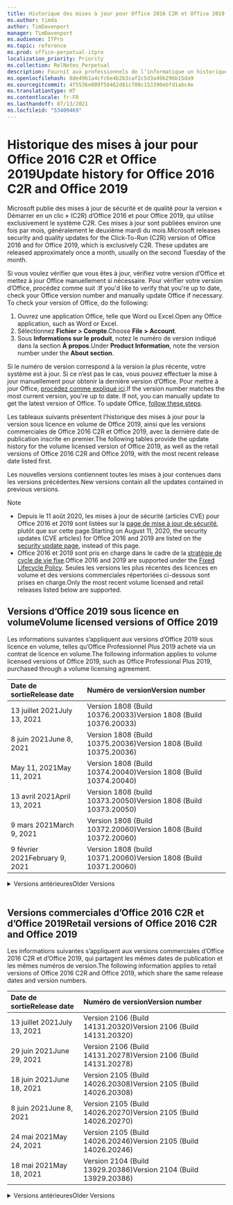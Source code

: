 ```yaml
---
title: Historique des mises à jour pour Office 2016 C2R et Office 2019
ms.author: timda
author: TimDavenport
manager: TimDavenport
ms.audience: ITPro
ms.topic: reference
ms.prod: office-perpetual-itpro
localization_priority: Priority
ms.collection: RelNotes_Perpetual
description: Fournit aux professionnels de l’informatique un historique des mises à jour pour les versions perpétuelles d’Office 2016 et 2019 qui utilisent la technologie « Démarrer en un clic » (C2R)
ms.openlocfilehash: 8de4961a4cfc6e4b2b3caf2c5d3a49b296b15da9
ms.sourcegitcommit: 4f5536e809f58462d81c708c153390ebfd1abc4e
ms.translationtype: HT
ms.contentlocale: fr-FR
ms.lasthandoff: 07/13/2021
ms.locfileid: "53409469"
---
```

# <a name="update-history-for-office-2016-c2r-and-office-2019"></a><span data-ttu-id="004a7-103">Historique des mises à jour pour Office 2016 C2R et Office 2019</span><span class="sxs-lookup"><span data-stu-id="004a7-103">Update history for Office 2016 C2R and Office 2019</span></span>

<span data-ttu-id="004a7-p101">Microsoft publie des mises à jour de sécurité et de qualité pour la version « Démarrer en un clic » (C2R) d’Office 2016 et pour Office 2019, qui utilise exclusivement le système C2R. Ces mises à jour sont publiées environ une fois par mois, généralement le deuxième mardi du mois.</span><span class="sxs-lookup"><span data-stu-id="004a7-p101">Microsoft releases security and quality updates for the Click-To-Run (C2R) version of Office 2016 and for Office 2019, which is exclusively C2R. These updates are released approximately once a month, usually on the second Tuesday of the month.</span></span>

<span data-ttu-id="004a7-p102">Si vous voulez vérifier que vous êtes à jour, vérifiez votre version d’Office et mettez à jour Office manuellement si nécessaire. Pour vérifier votre version d’Office, procédez comme suit :</span><span class="sxs-lookup"><span data-stu-id="004a7-p102">If you'd like to verify that you're up to date, check your Office version number and manually update Office if necessary. To check your version of Office, do the following:</span></span>

  1.    <span data-ttu-id="004a7-108">Ouvrez une application Office, telle que Word ou Excel.</span><span class="sxs-lookup"><span data-stu-id="004a7-108">Open any Office application, such as Word or Excel.</span></span>
  2.    <span data-ttu-id="004a7-109">Sélectionnez **Fichier > Compte**.</span><span class="sxs-lookup"><span data-stu-id="004a7-109">Choose **File > Account**.</span></span>
  3.    <span data-ttu-id="004a7-110">Sous **Informations sur le produit**, notez le numéro de version indiqué dans la section **À propos**.</span><span class="sxs-lookup"><span data-stu-id="004a7-110">Under **Product Information**, note the version number under the **About section**.</span></span>

<span data-ttu-id="004a7-p103">Si le numéro de version correspond à la version la plus récente, votre système est à jour. Si ce n’est pas le cas, vous pouvez effectuer la mise à jour manuellement pour obtenir la dernière version d’Office. Pour mettre à jour Office, [procédez comme expliqué ici](https://support.office.com/article/2ab296f3-7f03-43a2-8e50-46de917611c5).</span><span class="sxs-lookup"><span data-stu-id="004a7-p103">If the version number matches the most current version, you're up to date. If not, you can manually update to get the latest version of Office. To update Office, [follow these steps](https://support.office.com/article/2ab296f3-7f03-43a2-8e50-46de917611c5).</span></span>


<span data-ttu-id="004a7-114">Les tableaux suivants présentent l’historique des mises à jour pour la version sous licence en volume de Office 2019, ainsi que les versions commerciales de Office 2016 C2R et Office 2019, avec la dernière date de publication inscrite en premier.</span><span class="sxs-lookup"><span data-stu-id="004a7-114">The following tables provide the update history for the volume licensed version of Office 2019, as well as the retail versions of Office 2016 C2R and Office 2019, with the most recent release date listed first.</span></span>

<span data-ttu-id="004a7-115">Les nouvelles versions contiennent toutes les mises à jour contenues dans les versions précédentes.</span><span class="sxs-lookup"><span data-stu-id="004a7-115">New versions contain all the updates contained in previous versions.</span></span>


 > [!NOTE]
> - <span data-ttu-id="004a7-116">Depuis le 11 août 2020, les mises à jour de sécurité (articles CVE) pour Office 2016 et 2019 sont listées sur la [page de mise à jour de sécurité](./microsoft365-apps-security-updates.md), plutôt que sur cette page.</span><span class="sxs-lookup"><span data-stu-id="004a7-116">Starting on August 11, 2020, the security updates (CVE articles) for Office 2016 and 2019 are listed on the [security update page](./microsoft365-apps-security-updates.md), instead of this page.</span></span> 
> - <span data-ttu-id="004a7-117">Office 2016 et 2019 sont pris en charge dans le cadre de la [stratégie de cycle de vie fixe](/lifecycle/policies/fixed).</span><span class="sxs-lookup"><span data-stu-id="004a7-117">Office 2016 and 2019 are supported under the [Fixed Lifecycle Policy](/lifecycle/policies/fixed).</span></span> <span data-ttu-id="004a7-118">Seules les versions les plus récentes des licences en volume et des versions commerciales répertoriées ci-dessous sont prises en charge.</span><span class="sxs-lookup"><span data-stu-id="004a7-118">Only the most recent volume licensed and retail releases listed below are supported.</span></span>


## <a name="volume-licensed-versions-of-office-2019"></a><span data-ttu-id="004a7-119">Versions d’Office 2019 sous licence en volume</span><span class="sxs-lookup"><span data-stu-id="004a7-119">Volume licensed versions of Office 2019</span></span>
<span data-ttu-id="004a7-120">Les informations suivantes s’appliquent aux versions d’Office 2019 sous licence en volume, telles qu’Office Professionnel Plus 2019 acheté via un contrat de licence en volume.</span><span class="sxs-lookup"><span data-stu-id="004a7-120">The following information applies to volume licensed versions of Office 2019, such as Office Professional Plus 2019, purchased through a volume licensing agreement.</span></span>

[//]: # (NE PAS SUPPRIMER LE DÉBUT DU TABLEAU VL)


|<span data-ttu-id="004a7-122">**Date de sortie**</span><span class="sxs-lookup"><span data-stu-id="004a7-122">**Release date**</span></span>|<span data-ttu-id="004a7-123">**Numéro de version**</span><span class="sxs-lookup"><span data-stu-id="004a7-123">**Version number**</span></span>|
|:-----|:-----|
|<span data-ttu-id="004a7-124">13 juillet 2021</span><span class="sxs-lookup"><span data-stu-id="004a7-124">July 13, 2021</span></span>|<span data-ttu-id="004a7-125">Version 1808 (Build 10376.20033)</span><span class="sxs-lookup"><span data-stu-id="004a7-125">Version 1808 (Build 10376.20033)</span></span>|
|<span data-ttu-id="004a7-126">8 juin 2021</span><span class="sxs-lookup"><span data-stu-id="004a7-126">June 8, 2021</span></span>|<span data-ttu-id="004a7-127">Version 1808 (Build 10375.20036)</span><span class="sxs-lookup"><span data-stu-id="004a7-127">Version 1808 (Build 10375.20036)</span></span>|
|<span data-ttu-id="004a7-128">May 11, 2021</span><span class="sxs-lookup"><span data-stu-id="004a7-128">May 11, 2021</span></span>|<span data-ttu-id="004a7-129">Version 1808 (Build 10374.20040)</span><span class="sxs-lookup"><span data-stu-id="004a7-129">Version 1808 (Build 10374.20040)</span></span>|
|<span data-ttu-id="004a7-130">13 avril 2021</span><span class="sxs-lookup"><span data-stu-id="004a7-130">April 13, 2021</span></span>|<span data-ttu-id="004a7-131">Version 1808 (build 10373.20050)</span><span class="sxs-lookup"><span data-stu-id="004a7-131">Version 1808 (Build 10373.20050)</span></span>|
|<span data-ttu-id="004a7-132">9 mars 2021</span><span class="sxs-lookup"><span data-stu-id="004a7-132">March 9, 2021</span></span>|<span data-ttu-id="004a7-133">Version 1808 (Build 10372.20060)</span><span class="sxs-lookup"><span data-stu-id="004a7-133">Version 1808 (Build 10372.20060)</span></span>|
|<span data-ttu-id="004a7-134">9 février 2021</span><span class="sxs-lookup"><span data-stu-id="004a7-134">February 9, 2021</span></span>|<span data-ttu-id="004a7-135">Version 1808 (build 10371.20060)</span><span class="sxs-lookup"><span data-stu-id="004a7-135">Version 1808 (Build 10371.20060)</span></span>|


[//]: # (NE PAS SUPPRIMER LA FIN DU TABLEAU VL)

<details>
<summary><span data-ttu-id="004a7-137">Versions antérieures</span><span class="sxs-lookup"><span data-stu-id="004a7-137">Older Versions</span></span></summary>
 

[//]: # (NE PAS SUPPRIMER LE DÉBUT DE L’ANCIEN TABLEAU VL)


|<span data-ttu-id="004a7-139">**Date de sortie**</span><span class="sxs-lookup"><span data-stu-id="004a7-139">**Release date**</span></span>|<span data-ttu-id="004a7-140">**Numéro de version**</span><span class="sxs-lookup"><span data-stu-id="004a7-140">**Version number**</span></span>|
|:-----|:-----|
|<span data-ttu-id="004a7-141">12 Janvier 2021</span><span class="sxs-lookup"><span data-stu-id="004a7-141">January 12, 2021</span></span>|<span data-ttu-id="004a7-142">Version 1808 (Build 10370.20052)</span><span class="sxs-lookup"><span data-stu-id="004a7-142">Version 1808 (Build 10370.20052)</span></span>|
|<span data-ttu-id="004a7-143">8 décembre 2020</span><span class="sxs-lookup"><span data-stu-id="004a7-143">December 8, 2020</span></span>|<span data-ttu-id="004a7-144">Version 1808 (Build 10369,20032)</span><span class="sxs-lookup"><span data-stu-id="004a7-144">Version 1808 (Build 10369.20032)</span></span>|
|<span data-ttu-id="004a7-145">10 novembre 2020</span><span class="sxs-lookup"><span data-stu-id="004a7-145">November 10, 2020</span></span>|<span data-ttu-id="004a7-146">Version 1808 (build 10368.20035)</span><span class="sxs-lookup"><span data-stu-id="004a7-146">Version 1808 (Build 10368.20035)</span></span>|
|<span data-ttu-id="004a7-147">13 octobre 2020</span><span class="sxs-lookup"><span data-stu-id="004a7-147">October 13, 2020</span></span>|<span data-ttu-id="004a7-148">Version 1808 (build 10367.20048)</span><span class="sxs-lookup"><span data-stu-id="004a7-148">Version 1808 (Build 10367.20048)</span></span>|
|<span data-ttu-id="004a7-149">8 septembre 2020</span><span class="sxs-lookup"><span data-stu-id="004a7-149">September 8, 2020</span></span>|<span data-ttu-id="004a7-150">Version 1808 (Build 10366.20016)</span><span class="sxs-lookup"><span data-stu-id="004a7-150">Version 1808 (Build 10366.20016)</span></span>|
|<span data-ttu-id="004a7-151">11 août 2020</span><span class="sxs-lookup"><span data-stu-id="004a7-151">August 11, 2020</span></span>|<span data-ttu-id="004a7-152">Version 1808 (Build 10364.20059)</span><span class="sxs-lookup"><span data-stu-id="004a7-152">Version 1808 (Build 10364.20059)</span></span>|
|<span data-ttu-id="004a7-153">14 juillet 2020</span><span class="sxs-lookup"><span data-stu-id="004a7-153">July 14, 2020</span></span>   |<span data-ttu-id="004a7-154">Version 1808 (Build 10363.20015)</span><span class="sxs-lookup"><span data-stu-id="004a7-154">Version 1808 (Build 10363.20015)</span></span>  |
|<span data-ttu-id="004a7-155">09 juin 2020</span><span class="sxs-lookup"><span data-stu-id="004a7-155">June 9, 2020</span></span>   |<span data-ttu-id="004a7-156">Version 1808 (Build 10361.20002)</span><span class="sxs-lookup"><span data-stu-id="004a7-156">Version 1808 (Build 10361.20002)</span></span>  |
|<span data-ttu-id="004a7-157">12 mai 2020</span><span class="sxs-lookup"><span data-stu-id="004a7-157">May 12, 2020</span></span>   |<span data-ttu-id="004a7-158">Version 1808 (build 10359.20023)</span><span class="sxs-lookup"><span data-stu-id="004a7-158">Version 1808 (Build 10359.20023)</span></span>  |
|<span data-ttu-id="004a7-159">14 avril 2020</span><span class="sxs-lookup"><span data-stu-id="004a7-159">April 14, 2020</span></span>   |<span data-ttu-id="004a7-160">Version 1808 (build 10358.20061)</span><span class="sxs-lookup"><span data-stu-id="004a7-160">Version 1808 (Build 10358.20061)</span></span>  |
|<span data-ttu-id="004a7-161">10 mars 2020</span><span class="sxs-lookup"><span data-stu-id="004a7-161">March 10, 2020</span></span>   |<span data-ttu-id="004a7-162">Version 1808 (Build 10357.20081)</span><span class="sxs-lookup"><span data-stu-id="004a7-162">Version 1808 (Build 10357.20081)</span></span>  |
|<span data-ttu-id="004a7-163">11 février 2020</span><span class="sxs-lookup"><span data-stu-id="004a7-163">February 11, 2020</span></span>   |<span data-ttu-id="004a7-164">Version 1808 (build 10356.20006)</span><span class="sxs-lookup"><span data-stu-id="004a7-164">Version 1808 (Build 10356.20006)</span></span>  |


[//]: # (NE PAS SUPPRIMER LA FIN DE L’ANCIEN TABLEAU VL)

</details>


<br/>

## <a name="retail-versions-of-office-2016-c2r-and-office-2019"></a><span data-ttu-id="004a7-166">Versions commerciales d’Office 2016 C2R et d’Office 2019</span><span class="sxs-lookup"><span data-stu-id="004a7-166">Retail versions of Office 2016 C2R and Office 2019</span></span>
<span data-ttu-id="004a7-167">Les informations suivantes s’appliquent aux versions commerciales d’Office 2016 C2R et d’Office 2019, qui partagent les mêmes dates de publication et les mêmes numéros de version.</span><span class="sxs-lookup"><span data-stu-id="004a7-167">The following information applies to retail versions of Office 2016 C2R and Office 2019, which share the same release dates and version numbers.</span></span>

[//]: # (NE PAS SUPPRIMER LE DÉBUT DU TABLEAU DE VENTE AU DÉTAIL)


|<span data-ttu-id="004a7-169">**Date de sortie**</span><span class="sxs-lookup"><span data-stu-id="004a7-169">**Release date**</span></span>|<span data-ttu-id="004a7-170">**Numéro de version**</span><span class="sxs-lookup"><span data-stu-id="004a7-170">**Version number**</span></span>|
|:-----|:-----|
|<span data-ttu-id="004a7-171">13 juillet 2021</span><span class="sxs-lookup"><span data-stu-id="004a7-171">July 13, 2021</span></span>|<span data-ttu-id="004a7-172">Version 2106 (Build 14131.20320)</span><span class="sxs-lookup"><span data-stu-id="004a7-172">Version 2106 (Build 14131.20320)</span></span>|
|<span data-ttu-id="004a7-173">29 juin 2021</span><span class="sxs-lookup"><span data-stu-id="004a7-173">June 29, 2021</span></span>|<span data-ttu-id="004a7-174">Version 2106 (Build 14131.20278)</span><span class="sxs-lookup"><span data-stu-id="004a7-174">Version 2106 (Build 14131.20278)</span></span>|
|<span data-ttu-id="004a7-175">18 juin 2021</span><span class="sxs-lookup"><span data-stu-id="004a7-175">June 18, 2021</span></span>|<span data-ttu-id="004a7-176">Version 2105 (Build 14026.20308)</span><span class="sxs-lookup"><span data-stu-id="004a7-176">Version 2105 (Build 14026.20308)</span></span>|
|<span data-ttu-id="004a7-177">8 juin 2021</span><span class="sxs-lookup"><span data-stu-id="004a7-177">June 8, 2021</span></span>|<span data-ttu-id="004a7-178">Version 2105 (Build 14026.20270)</span><span class="sxs-lookup"><span data-stu-id="004a7-178">Version 2105 (Build 14026.20270)</span></span>|
|<span data-ttu-id="004a7-179">24 mai 2021</span><span class="sxs-lookup"><span data-stu-id="004a7-179">May 24, 2021</span></span>|<span data-ttu-id="004a7-180">Version 2105 (Build 14026.20246)</span><span class="sxs-lookup"><span data-stu-id="004a7-180">Version 2105 (Build 14026.20246)</span></span>|
|<span data-ttu-id="004a7-181">18 mai 2021</span><span class="sxs-lookup"><span data-stu-id="004a7-181">May 18, 2021</span></span>|<span data-ttu-id="004a7-182">Version 2104 (Build 13929.20386)</span><span class="sxs-lookup"><span data-stu-id="004a7-182">Version 2104 (Build 13929.20386)</span></span>|


[//]: # (NE PAS SUPPRIMER LA FIN DU TABLEAU DE VENTE AU DÉTAIL)

<details>
<summary><span data-ttu-id="004a7-184">Versions antérieures</span><span class="sxs-lookup"><span data-stu-id="004a7-184">Older Versions</span></span></summary>
 

[//]: # (NE PAS SUPPRIMER LE DÉBUT DE L’ANCIEN TABLEAU DE VENTE AU DÉTAIL)


|<span data-ttu-id="004a7-186">**Date de sortie**</span><span class="sxs-lookup"><span data-stu-id="004a7-186">**Release date**</span></span>|<span data-ttu-id="004a7-187">**Numéro de version**</span><span class="sxs-lookup"><span data-stu-id="004a7-187">**Version number**</span></span>|
|:-----|:-----|
|<span data-ttu-id="004a7-188">May 11, 2021</span><span class="sxs-lookup"><span data-stu-id="004a7-188">May 11, 2021</span></span>|<span data-ttu-id="004a7-189">Version 2104 (Build 13929.20372)</span><span class="sxs-lookup"><span data-stu-id="004a7-189">Version 2104 (Build 13929.20372)</span></span>|
|<span data-ttu-id="004a7-190">29 avril 2021</span><span class="sxs-lookup"><span data-stu-id="004a7-190">April 29, 2021</span></span>|<span data-ttu-id="004a7-191">Version 2104 (Build 13929.20296)</span><span class="sxs-lookup"><span data-stu-id="004a7-191">Version 2104 (Build 13929.20296)</span></span>|
|<span data-ttu-id="004a7-192">23 avril 2021</span><span class="sxs-lookup"><span data-stu-id="004a7-192">April 23, 2021</span></span>|<span data-ttu-id="004a7-193">Version 2103 (build 13901.20462)</span><span class="sxs-lookup"><span data-stu-id="004a7-193">Version 2103 (Build 13901.20462)</span></span>|
|<span data-ttu-id="004a7-194">13 avril 2021</span><span class="sxs-lookup"><span data-stu-id="004a7-194">April 13, 2021</span></span>|<span data-ttu-id="004a7-195">Version 2103 (build 13901.20400)</span><span class="sxs-lookup"><span data-stu-id="004a7-195">Version 2103 (Build 13901.20400)</span></span>|
|<span data-ttu-id="004a7-196">2 avril 2021</span><span class="sxs-lookup"><span data-stu-id="004a7-196">April 2, 2021</span></span>|<span data-ttu-id="004a7-197">Version 2103 (build 13901.20336)</span><span class="sxs-lookup"><span data-stu-id="004a7-197">Version 2103 (Build 13901.20336)</span></span>|
|<span data-ttu-id="004a7-198">30 mars 2021</span><span class="sxs-lookup"><span data-stu-id="004a7-198">March 30, 2021</span></span>|<span data-ttu-id="004a7-199">Version 2103 (Build 13901.20312)</span><span class="sxs-lookup"><span data-stu-id="004a7-199">Version 2103 (Build 13901.20312)</span></span>|
|<span data-ttu-id="004a7-200">18 mars 2021</span><span class="sxs-lookup"><span data-stu-id="004a7-200">March 18, 2021</span></span>|<span data-ttu-id="004a7-201">Version 2102 (Build 13801.20360)</span><span class="sxs-lookup"><span data-stu-id="004a7-201">Version 2102 (Build 13801.20360)</span></span>|
|<span data-ttu-id="004a7-202">9 mars 2021</span><span class="sxs-lookup"><span data-stu-id="004a7-202">March 9, 2021</span></span>|<span data-ttu-id="004a7-203">Version 2102 (Build 13801.20294)</span><span class="sxs-lookup"><span data-stu-id="004a7-203">Version 2102 (Build 13801.20294)</span></span>|
|<span data-ttu-id="004a7-204">1er mars 2021</span><span class="sxs-lookup"><span data-stu-id="004a7-204">March 1, 2021</span></span>|<span data-ttu-id="004a7-205">Version 2102 (build 13801.20266)</span><span class="sxs-lookup"><span data-stu-id="004a7-205">Version 2102 (Build 13801.20266)</span></span>|
|<span data-ttu-id="004a7-206">16 février 2021</span><span class="sxs-lookup"><span data-stu-id="004a7-206">February 16, 2021</span></span>|<span data-ttu-id="004a7-207">Version 2101 (Build 13628.20448)</span><span class="sxs-lookup"><span data-stu-id="004a7-207">Version 2101 (Build 13628.20448)</span></span>|
|<span data-ttu-id="004a7-208">9 février 2021</span><span class="sxs-lookup"><span data-stu-id="004a7-208">February 9, 2021</span></span>|<span data-ttu-id="004a7-209">Version 2101 (build 13628.20380)</span><span class="sxs-lookup"><span data-stu-id="004a7-209">Version 2101 (Build 13628.20380)</span></span>|
|<span data-ttu-id="004a7-210">26 janvier 2021</span><span class="sxs-lookup"><span data-stu-id="004a7-210">January 26, 2021</span></span>|<span data-ttu-id="004a7-211">Version 2101 (Build 13628.20274)</span><span class="sxs-lookup"><span data-stu-id="004a7-211">Version 2101 (Build 13628.20274)</span></span>|
|<span data-ttu-id="004a7-212">21 janvier 2021</span><span class="sxs-lookup"><span data-stu-id="004a7-212">January 21, 2021</span></span>|<span data-ttu-id="004a7-213">Version 2012 (build 13530.20440)</span><span class="sxs-lookup"><span data-stu-id="004a7-213">Version 2012 (Build 13530.20440)</span></span>|
|<span data-ttu-id="004a7-214">12 Janvier 2021</span><span class="sxs-lookup"><span data-stu-id="004a7-214">January 12, 2021</span></span>|<span data-ttu-id="004a7-215">Version 2012 (Build 13530.20376)</span><span class="sxs-lookup"><span data-stu-id="004a7-215">Version 2012 (Build 13530.20376)</span></span>|
|<span data-ttu-id="004a7-216">5 janvier 2021</span><span class="sxs-lookup"><span data-stu-id="004a7-216">January 5, 2021</span></span>|<span data-ttu-id="004a7-217">Version 2012 (build 13530.20316)</span><span class="sxs-lookup"><span data-stu-id="004a7-217">Version 2012 (Build 13530.20316)</span></span>|
|<span data-ttu-id="004a7-218">21 décembre 2020</span><span class="sxs-lookup"><span data-stu-id="004a7-218">December 21, 2020</span></span>|<span data-ttu-id="004a7-219">Version 2011 (build 13426.20404)</span><span class="sxs-lookup"><span data-stu-id="004a7-219">Version 2011 (Build 13426.20404)</span></span>|
|<span data-ttu-id="004a7-220">8 décembre 2020</span><span class="sxs-lookup"><span data-stu-id="004a7-220">December 8, 2020</span></span>|<span data-ttu-id="004a7-221">Version 2011 (Build 13426,20332)</span><span class="sxs-lookup"><span data-stu-id="004a7-221">Version 2011 (Build 13426.20332)</span></span>|
|<span data-ttu-id="004a7-222">2 décembre 2020</span><span class="sxs-lookup"><span data-stu-id="004a7-222">December 2, 2020</span></span>|<span data-ttu-id="004a7-223">Version 2011 (build 13426.20308)</span><span class="sxs-lookup"><span data-stu-id="004a7-223">Version 2011 (Build 13426.20308)</span></span>|
|<span data-ttu-id="004a7-224">30 novembre 2020</span><span class="sxs-lookup"><span data-stu-id="004a7-224">November 30, 2020</span></span>|<span data-ttu-id="004a7-225">Version 2011 (build 13426.20294)</span><span class="sxs-lookup"><span data-stu-id="004a7-225">Version 2011 (Build 13426.20294)</span></span>|
|<span data-ttu-id="004a7-226">23 novembre 2020</span><span class="sxs-lookup"><span data-stu-id="004a7-226">November 23, 2020</span></span>|<span data-ttu-id="004a7-227">Version 2011 (build 13426.20274)</span><span class="sxs-lookup"><span data-stu-id="004a7-227">Version 2011 (Build 13426.20274)</span></span>|
|<span data-ttu-id="004a7-228">17 novembre 2020</span><span class="sxs-lookup"><span data-stu-id="004a7-228">November 17, 2020</span></span>|<span data-ttu-id="004a7-229">Version 2010 (build 13328.20408)</span><span class="sxs-lookup"><span data-stu-id="004a7-229">Version 2010 (Build 13328.20408)</span></span>|
|<span data-ttu-id="004a7-230">10 novembre 2020</span><span class="sxs-lookup"><span data-stu-id="004a7-230">November 10, 2020</span></span>|<span data-ttu-id="004a7-231">Version 2010 (build 13328.20356)</span><span class="sxs-lookup"><span data-stu-id="004a7-231">Version 2010 (Build 13328.20356)</span></span>|
|<span data-ttu-id="004a7-232">27 octobre 2020</span><span class="sxs-lookup"><span data-stu-id="004a7-232">October 27, 2020</span></span>|<span data-ttu-id="004a7-233">Version 2010 (build 13328.20292)</span><span class="sxs-lookup"><span data-stu-id="004a7-233">Version 2010 (Build 13328.20292)</span></span>|
|<span data-ttu-id="004a7-234">21 octobre 2020</span><span class="sxs-lookup"><span data-stu-id="004a7-234">October 21, 2020</span></span>|<span data-ttu-id="004a7-235">Version 2009 (Build 13231.20418)</span><span class="sxs-lookup"><span data-stu-id="004a7-235">Version 2009 (Build 13231.20418)</span></span>|
|<span data-ttu-id="004a7-236">13 octobre 2020</span><span class="sxs-lookup"><span data-stu-id="004a7-236">October 13, 2020</span></span>|<span data-ttu-id="004a7-237">Version 2009 (build 13231.20390)</span><span class="sxs-lookup"><span data-stu-id="004a7-237">Version 2009 (Build 13231.20390)</span></span>|
|<span data-ttu-id="004a7-238">8 octobre 2020</span><span class="sxs-lookup"><span data-stu-id="004a7-238">October 8, 2020</span></span>|<span data-ttu-id="004a7-239">Version 2009 (Build 13231.20368)</span><span class="sxs-lookup"><span data-stu-id="004a7-239">Version 2009 (Build 13231.20368)</span></span>|
|<span data-ttu-id="004a7-240">28 septembre 2020</span><span class="sxs-lookup"><span data-stu-id="004a7-240">September 28, 2020</span></span>|<span data-ttu-id="004a7-241">Version 2009 (Build 13231.20262)</span><span class="sxs-lookup"><span data-stu-id="004a7-241">Version 2009 (Build 13231.20262)</span></span>|
|<span data-ttu-id="004a7-242">22 septembre 2020</span><span class="sxs-lookup"><span data-stu-id="004a7-242">September 22, 2020</span></span>|<span data-ttu-id="004a7-243">Version 2008 (Build 13127.20508)</span><span class="sxs-lookup"><span data-stu-id="004a7-243">Version 2008 (Build 13127.20508)</span></span>|
|<span data-ttu-id="004a7-244">9 septembre 2020</span><span class="sxs-lookup"><span data-stu-id="004a7-244">September 9, 2020</span></span>|<span data-ttu-id="004a7-245">Version 2008 (build 13127.20408)</span><span class="sxs-lookup"><span data-stu-id="004a7-245">Version 2008 (Build 13127.20408)</span></span>|
|<span data-ttu-id="004a7-246">31 août 2020</span><span class="sxs-lookup"><span data-stu-id="004a7-246">August 31, 2020</span></span>|<span data-ttu-id="004a7-247">Version 2008 (build 13127.20296)</span><span class="sxs-lookup"><span data-stu-id="004a7-247">Version 2008 (Build 13127.20296)</span></span>|
|<span data-ttu-id="004a7-248">25 août 2020</span><span class="sxs-lookup"><span data-stu-id="004a7-248">August 25, 2020</span></span>|<span data-ttu-id="004a7-249">Version 2007 (Build 13029.20460)</span><span class="sxs-lookup"><span data-stu-id="004a7-249">Version 2007 (Build 13029.20460)</span></span>|
|<span data-ttu-id="004a7-250">11 août 2020</span><span class="sxs-lookup"><span data-stu-id="004a7-250">August 11, 2020</span></span>|<span data-ttu-id="004a7-251">Version 2007 (Build 13029.20344)</span><span class="sxs-lookup"><span data-stu-id="004a7-251">Version 2007 (Build 13029.20344)</span></span>|
|<span data-ttu-id="004a7-252">30 juillet 2020</span><span class="sxs-lookup"><span data-stu-id="004a7-252">July 30, 2020</span></span>|<span data-ttu-id="004a7-253">Version 2007 (build 13029.20308)</span><span class="sxs-lookup"><span data-stu-id="004a7-253">Version 2007 (Build 13029.20308)</span></span>  |
|<span data-ttu-id="004a7-254">28 juillet 2020</span><span class="sxs-lookup"><span data-stu-id="004a7-254">July 28, 2020</span></span>|<span data-ttu-id="004a7-255">Version 2006 (Build 13001.20498)</span><span class="sxs-lookup"><span data-stu-id="004a7-255">Version 2006 (Build 13001.20498)</span></span>  |
|<span data-ttu-id="004a7-256">14 juillet 2020</span><span class="sxs-lookup"><span data-stu-id="004a7-256">July 14, 2020</span></span>|<span data-ttu-id="004a7-257">Version 2006 (Build 13001.20384)</span><span class="sxs-lookup"><span data-stu-id="004a7-257">Version 2006 (Build 13001.20384)</span></span>  |
|<span data-ttu-id="004a7-258">30 juin 2020</span><span class="sxs-lookup"><span data-stu-id="004a7-258">June 30, 2020</span></span>|<span data-ttu-id="004a7-259">Version 2006 (Build 13001.20266)</span><span class="sxs-lookup"><span data-stu-id="004a7-259">Version 2006 (Build 13001.20266)</span></span>  |
|<span data-ttu-id="004a7-260">24 juin 2020</span><span class="sxs-lookup"><span data-stu-id="004a7-260">June 24, 2020</span></span>|<span data-ttu-id="004a7-261">Version 2005 (Build 12827.20470)</span><span class="sxs-lookup"><span data-stu-id="004a7-261">Version 2005 (Build 12827.20470)</span></span>  |
|<span data-ttu-id="004a7-262">09 juin 2020</span><span class="sxs-lookup"><span data-stu-id="004a7-262">June 9, 2020</span></span>|<span data-ttu-id="004a7-263">Version 2005 (Build 12827.20336)</span><span class="sxs-lookup"><span data-stu-id="004a7-263">Version 2005 (Build 12827.20336)</span></span>  |
|<span data-ttu-id="004a7-264">02 juin 2020</span><span class="sxs-lookup"><span data-stu-id="004a7-264">June 2, 2020</span></span>|<span data-ttu-id="004a7-265">Version 2005 (Build 12827.20268)</span><span class="sxs-lookup"><span data-stu-id="004a7-265">Version 2005 (Build 12827.20268)</span></span>  |
|<span data-ttu-id="004a7-266">21 Mai 2020</span><span class="sxs-lookup"><span data-stu-id="004a7-266">May 21, 2020</span></span>|<span data-ttu-id="004a7-267">Version 2004 (Build 12730.20352)</span><span class="sxs-lookup"><span data-stu-id="004a7-267">Version 2004 (Build 12730.20352)</span></span>  |
|<span data-ttu-id="004a7-268">12 mai 2020</span><span class="sxs-lookup"><span data-stu-id="004a7-268">May 12, 2020</span></span>|<span data-ttu-id="004a7-269">Version 2004 (build 12730.20270)</span><span class="sxs-lookup"><span data-stu-id="004a7-269">Version 2004 (Build 12730.20270)</span></span>  |
|<span data-ttu-id="004a7-270">4 mai 2020</span><span class="sxs-lookup"><span data-stu-id="004a7-270">May 4, 2020</span></span>|<span data-ttu-id="004a7-271">Version 2004 (Build 12730.20250)</span><span class="sxs-lookup"><span data-stu-id="004a7-271">Version 2004 (Build 12730.20250)</span></span>  |
|<span data-ttu-id="004a7-272">29 avril 2020</span><span class="sxs-lookup"><span data-stu-id="004a7-272">April 29, 2020</span></span>|<span data-ttu-id="004a7-273">Version 2004 (Build 12730.20236)</span><span class="sxs-lookup"><span data-stu-id="004a7-273">Version 2004 (Build 12730.20236)</span></span>  |
|<span data-ttu-id="004a7-274">15 avril 2020</span><span class="sxs-lookup"><span data-stu-id="004a7-274">April 15, 2020</span></span>|<span data-ttu-id="004a7-275">Version 2003 (build 12624.20466)</span><span class="sxs-lookup"><span data-stu-id="004a7-275">Version 2003 (Build 12624.20466)</span></span>  |
|<span data-ttu-id="004a7-276">14 avril 2020</span><span class="sxs-lookup"><span data-stu-id="004a7-276">April 14, 2020</span></span>|<span data-ttu-id="004a7-277">Version 2003 (build 12624.20442)</span><span class="sxs-lookup"><span data-stu-id="004a7-277">Version 2003 (Build 12624.20442)</span></span>  |
|<span data-ttu-id="004a7-278">31 mars 2020</span><span class="sxs-lookup"><span data-stu-id="004a7-278">March 31, 2020</span></span>|<span data-ttu-id="004a7-279">Version 2003 (build 12624.20382)</span><span class="sxs-lookup"><span data-stu-id="004a7-279">Version 2003 (Build 12624.20382)</span></span>  |
|<span data-ttu-id="004a7-280">25 mars 2020</span><span class="sxs-lookup"><span data-stu-id="004a7-280">March 25, 2020</span></span>|<span data-ttu-id="004a7-281">Version 2003 (Build 12624.20320)</span><span class="sxs-lookup"><span data-stu-id="004a7-281">Version 2003 (Build 12624.20320)</span></span>  |
|<span data-ttu-id="004a7-282">10 mars 2020</span><span class="sxs-lookup"><span data-stu-id="004a7-282">March 10, 2020</span></span>|<span data-ttu-id="004a7-283">Version 2002 (Build 12527.20278)</span><span class="sxs-lookup"><span data-stu-id="004a7-283">Version 2002 (Build 12527.20278)</span></span>  |
|<span data-ttu-id="004a7-284">1er mars 2020</span><span class="sxs-lookup"><span data-stu-id="004a7-284">March 1, 2020</span></span>   |<span data-ttu-id="004a7-285">Version 2002 (Build 12527.20242)</span><span class="sxs-lookup"><span data-stu-id="004a7-285">Version 2002 (Build 12527.20242)</span></span>  |


[//]: # (NE PAS SUPPRIMER LA FIN DE L’ANCIEN TABLEAU DE VENTE AU DÉTAIL)


</details>